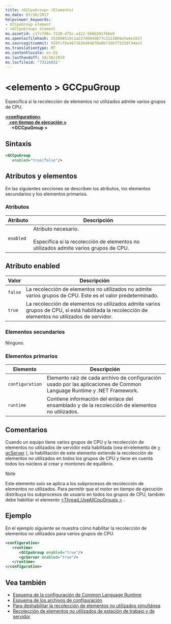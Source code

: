 ```yaml
---
title: <GCCpuGroup> (Elemento)
ms.date: 03/30/2017
helpviewer_keywords:
- GCCpuGroup element
- <GCCpuGroup> element
ms.assetid: c1fc7d6c-7220-475c-a312-5b8b201f66e0
ms.openlocfilehash: 352890519c1a227d664d877c3123866e5e4e1657
ms.sourcegitcommit: 559fcfbe4871636494870a8b716bf7325df34ac5
ms.translationtype: MT
ms.contentlocale: es-ES
ms.lasthandoff: 10/30/2019
ms.locfileid: "73116831"
---
```

# <a name="gccpugroup-element"></a>\<elemento > GCCpuGroup

Especifica si la recolección de elementos no utilizados admite varios grupos de CPU.

[ **\<configuration>** ](../configuration-element.md)\
&nbsp;&nbsp;[ **\<en tiempo de ejecución >** ](runtime-element.md)\
&nbsp;&nbsp;&nbsp;&nbsp; **\<GCCpuGroup >**  

## <a name="syntax"></a>Sintaxis

```xml
<GCCpuGroup
   enabled="true|false"/>
```

## <a name="attributes-and-elements"></a>Atributos y elementos

En las siguientes secciones se describen los atributos, los elementos secundarios y los elementos primarios.

### <a name="attributes"></a>Atributos

|Atributo|Descripción|
|---------------|-----------------|
|`enabled`|Atributo necesario.<br /><br /> Especifica si la recolección de elementos no utilizados admite varios grupos de CPU.|

## <a name="enabled-attribute"></a>Atributo enabled

|Valor|Descripción|
|-----------|-----------------|
|`false`|La recolección de elementos no utilizados no admite varios grupos de CPU. Este es el valor predeterminado.|
|`true`|La recolección de elementos no utilizados admite varios grupos de CPU, si está habilitada la recolección de elementos no utilizados de servidor.|

### <a name="child-elements"></a>Elementos secundarios

Ninguno.

### <a name="parent-elements"></a>Elementos primarios

|Elemento|Descripción|
|-------------|-----------------|
|`configuration`|Elemento raíz de cada archivo de configuración usado por las aplicaciones de Common Language Runtime y .NET Framework.|
|`runtime`|Contiene información del enlace del ensamblado y de la recolección de elementos no utilizados.|

## <a name="remarks"></a>Comentarios

Cuando un equipo tiene varios grupos de CPU y la recolección de elementos no utilizados de servidor está habilitada (vea el\<elemento de [> gcServer](gcserver-element.md) ), la habilitación de este elemento extiende la recolección de elementos no utilizados en todos los grupos de CPU y tiene en cuenta todos los núcleos al crear y montones de equilibrio.

> [!NOTE]
> Este elemento solo se aplica a los subprocesos de recolección de elementos no utilizados. Para permitir que el motor en tiempo de ejecución distribuya los subprocesos de usuario en todos los grupos de CPU, también debe habilitar el elemento [\<Thread_UseAllCpuGroups >](thread-useallcpugroups-element.md) .

## <a name="example"></a>Ejemplo

En el ejemplo siguiente se muestra cómo habilitar la recolección de elementos no utilizados para varios grupos de CPU.

```xml
<configuration>
   <runtime>
      <GCCpuGroup enabled="true"/>
      <gcServer enabled="true"/>
   </runtime>
</configuration>
```

## <a name="see-also"></a>Vea también

- [Esquema de la configuración de Common Language Runtime](index.md)
- [Esquema de los archivos de configuración](../index.md)
- [Para deshabilitar la recolección de elementos no utilizados simultánea](gcconcurrent-element.md#to-disable-background-garbage-collection)
- [Recolección de elementos no utilizados de estación de trabajo y de servidor](../../../../standard/garbage-collection/fundamentals.md#workstation_and_server_garbage_collection)
